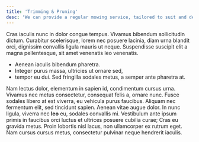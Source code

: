 ```yaml
---
title: 'Trimming & Pruning'
desc: 'We can provide a regular mowing service, tailored to suit and designed to keep your lawns and property looking tidy and well presented.'
---
```


Cras iaculis nunc in dolor congue tempus. Vivamus bibendum sollicitudin dictum. Curabitur scelerisque, lorem nec posuere lacinia, diam urna blandit orci, dignissim convallis ligula mauris ut neque. Suspendisse suscipit elit a magna pellentesque, sit amet venenatis leo venenatis. 

- Aenean iaculis bibendum pharetra. 
- Integer purus massa, ultricies ut ornare sed, 
- tempor eu dui. Sed fringilla sodales metus, a semper ante pharetra at. 

Nam lectus dolor, elementum in sapien id, condimentum cursus urna. Vivamus nec metus consectetur, consequat felis a, ornare nunc. Fusce sodales libero at est viverra, eu vehicula purus faucibus. Aliquam nec fermentum elit, sed tincidunt sapien. Aenean vitae augue dolor. In nunc ligula, viverra nec **leo** eu, sodales convallis mi. Vestibulum ante ipsum primis in faucibus orci luctus et ultrices posuere cubilia curae; Cras eu gravida metus. Proin lobortis nisl lacus, non ullamcorper ex rutrum eget. Nam cursus cursus metus, consectetur pulvinar neque hendrerit iaculis.
